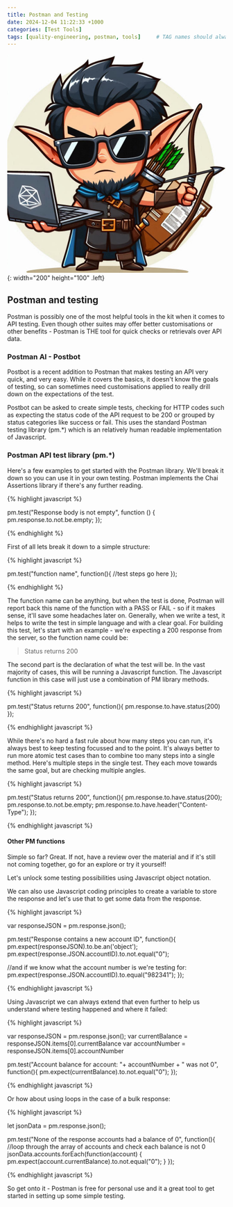 ```yaml
---
title: Postman and Testing
date: 2024-12-04 11:22:33 +1000
categories: [Test Tools]
tags: [quality-engineering, postman, tools]     # TAG names should always be lowercase
---
```



![post avatar](/assets/avatar_11.png){: width="200" height="100" .left}

## Postman and testing

Postman is possibly one of the most helpful tools in the kit when it comes to API testing. Even though other suites may offer better customisations or other benefits - Postman is THE tool for quick checks or retrievals over API data.

### Postman AI - Postbot
Postbot is a recent addition to Postman that makes testing an API very quick, and very easy. While it covers the basics, it doesn't know the goals of testing, so can sometimes need customisations applied to really drill down on the expectations of the test.

Postbot can be asked to create simple tests, checking for HTTP codes such as expecting the status code of the API request to be 200 or grouped by status categories like success or fail. This uses the standard Postman testing library (pm.*) which is an relatively human readable implementation of Javascript.

### Postman API test library (pm.*)
Here's a few examples to get started with the Postman library. We'll break it down so you can use it in your own testing. Postman implements the Chai Assertions library if there's any further reading.

{% highlight javascript %}

pm.test("Response body is not empty", function () {
    pm.response.to.not.be.empty;
});

{% endhighlight %}

First of all lets break it down to a simple structure: 

{% highlight javascript %}

pm.test("function name", function(){ 
    //test steps go here 
});

{% endhighlight %}

The function name can be anything, but when the test is done, Postman will report back this name of the function with a PASS or FAIL - so if it makes sense, it'll save some headaches later on.
Generally, when we write a test, it helps to write the test in simple language and with a clear goal.
For building this test, let's start with an example - we're expecting a 200 response from the server, so the function name could be:

> Status returns 200

The second part is the declaration of what the test will be. In the vast majority of cases, this will be running a Javascript function.
The Javascript function in this case will just use a combination of PM library methods.

{% highlight javascript %} 

pm.test("Status returns 200", function(){ pm.response.to.have.status(200) });

{% endhighlight javascript %}

While there's no hard a fast rule about how many steps you can run, it's always best to keep testing focussed and to the point. It's always better to run more atomic test cases than to combine too many steps into a single method.
Here's multiple steps in the single test. They each move towards the same goal, but are checking multiple angles.

{% highlight javascript %}

pm.test("Status returns 200", function(){
   pm.response.to.have.status(200);
   pm.response.to.not.be.empty;
   pm.response.to.have.header("Content-Type");
});

{% endhighlight javascript %}

#### Other PM functions
Simple so far? Great. If not, have a review over the material and if it's still not coming together, go for an explore or try it yourself!

Let's unlock some testing possibilities using Javascript object notation. 

We can also use Javascript coding principles to create a variable to store the response and let's use that to get some data from the response.

{% highlight javascript %}

var responseJSON = pm.response.json();

pm.test("Response contains a new account ID", function(){
   pm.expect(responseJSON).to.be.an('object');
   pm.expect(response.JSON.accountID).to.not.equal("0"); 
   
   //and if we know what the account number is we're testing for:
   pm.expect(response.JSON.accountID).to.equal("982341");
});

{% endhighlight javascript %}

Using Javascript we can always extend that even further to help us understand where testing happened and where it failed:

{% highlight javascript %}

var responseJSON = pm.response.json();
var currentBalance = responseJSON.items[0].currentBalance
var accountNumber = responseJSON.items[0].accountNumber

pm.test("Account balance for account: "+ accountNumber + " was not 0", function(){
    pm.expect(currentBalance).to.not.equal("0"); 
});

{% endhighlight javascript %}

Or how about using loops in the case of a bulk response:

{% highlight javascript %}

let jsonData = pm.response.json();

pm.test("None of the response accounts had a balance of 0", function(){
    //loop through the array of accounts and check each balance is not 0
    jsonData.accounts.forEach(function(account) {
        pm.expect(account.currentBalance).to.not.equal("0"); 
    }
});

{% endhighlight javascript %}

So get onto it - Postman is free for personal use and it a great tool to get started in setting up some simple testing. 